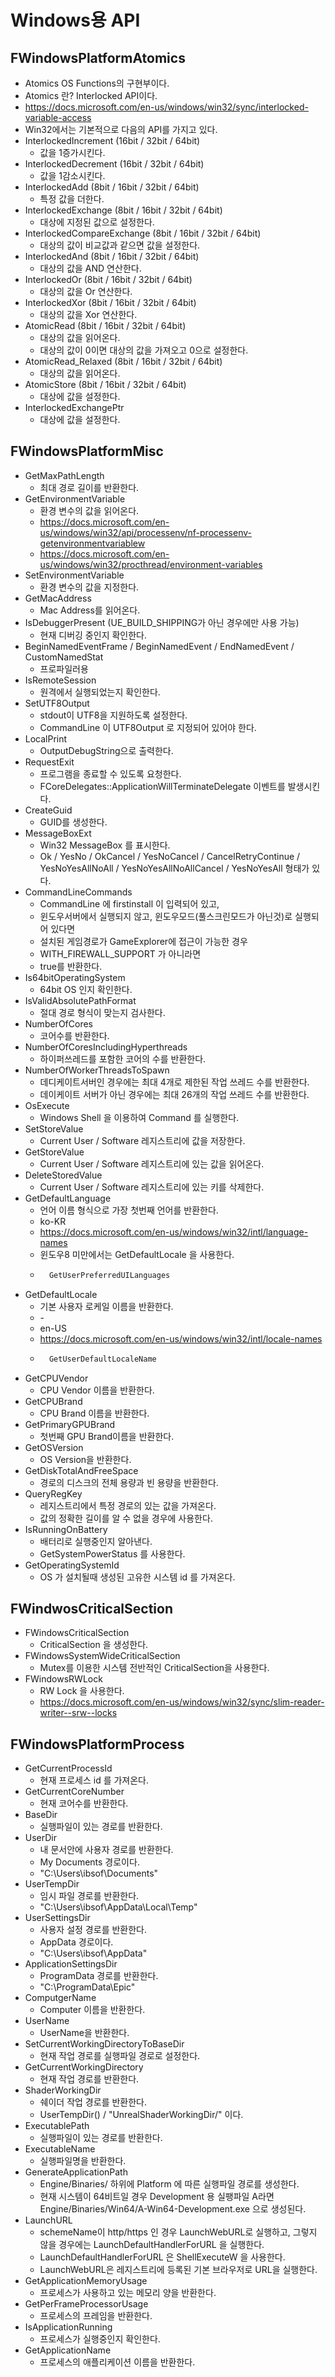 # Windows용 API
## FWindowsPlatformAtomics
* Atomics OS Functions의 구현부이다.
* Atomics 란? Interlocked API이다.
* https://docs.microsoft.com/en-us/windows/win32/sync/interlocked-variable-access
* Win32에서는 기본적으로 다음의 API를 가지고 있다.
* InterlockedIncrement (16bit / 32bit / 64bit)
	* 값을 1증가시킨다.
* InterlockedDecrement (16bit / 32bit / 64bit)
	* 값을 1감소시킨다.
* InterlockedAdd (8bit / 16bit / 32bit / 64bit)
	* 특정 값을 더한다.
* InterlockedExchange (8bit / 16bit / 32bit / 64bit)
	* 대상에 지정된 값으로 설정한다.
* InterlockedCompareExchange (8bit / 16bit / 32bit / 64bit)
	* 대상의 값이 비교값과 같으면 값을 설정한다.
* InterlockedAnd (8bit / 16bit / 32bit / 64bit)
	* 대상의 값을 AND 연산한다.
* InterlockedOr (8bit / 16bit / 32bit / 64bit)
	* 대상의 값을 Or 연산한다.
* InterlockedXor (8bit / 16bit / 32bit / 64bit)
	* 대상의 값을 Xor 연산한다.
* AtomicRead (8bit / 16bit / 32bit / 64bit)
	* 대상의 값을 읽어온다.
	* 대상의 값이 0이면 대상의 값을 가져오고 0으로 설정한다.
* AtomicRead_Relaxed (8bit / 16bit / 32bit / 64bit)
	* 대상의 값을 읽어온다.
* AtomicStore (8bit / 16bit / 32bit / 64bit)
	* 대상에 값을 설정한다.
* InterlockedExchangePtr
	* 대상에 값을 설정한다.

## FWindowsPlatformMisc

* GetMaxPathLength
  * 최대 경로 길이를 반환한다.
* GetEnvironmentVariable
	* 환경 변수의 값을 읽어온다.
	* https://docs.microsoft.com/en-us/windows/win32/api/processenv/nf-processenv-getenvironmentvariablew
	* https://docs.microsoft.com/en-us/windows/win32/procthread/environment-variables
* SetEnvironmentVariable
	* 환경 변수의 값을 지정한다.
* GetMacAddress
	* Mac Address를 읽어온다.
* IsDebuggerPresent (UE_BUILD_SHIPPING가 아닌 경우에만 사용 가능)
	* 현재 디버깅 중인지 확인한다.
* BeginNamedEventFrame / BeginNamedEvent / EndNamedEvent / CustomNamedStat
	* 프로파일러용
* IsRemoteSession
	* 원격에서 실행되었는지 확인한다.
* SetUTF8Output
	* stdout이 UTF8을 지원하도록 설정한다.
	* CommandLine 이 UTF8Output 로 지정되어 있어야 한다.
* LocalPrint
	* OutputDebugString으로 출력한다.
* RequestExit
	* 프로그램을 종료할 수 있도록 요청한다.
	* FCoreDelegates::ApplicationWillTerminateDelegate 이벤트를 발생시킨다.
* CreateGuid
	* GUID를 생성한다.
* MessageBoxExt
	* Win32 MessageBox 를 표시한다.
	* Ok / YesNo / OkCancel / YesNoCancel / CancelRetryContinue / YesNoYesAllNoAll / YesNoYesAllNoAllCancel / YesNoYesAll 형태가 있다.
* CommandLineCommands
	* CommandLine 에 firstinstall 이 입력되어 있고, 
	* 윈도우서버에서 실행되지 않고, 윈도우모드(풀스크린모드가 아닌것)로 실행되어 있다면 
	* 설치된 게임경로가 GameExplorer에 접근이 가능한 경우
	* WITH_FIREWALL_SUPPORT 가 아니라면
	* true를 반환한다.
* Is64bitOperatingSystem
	* 64bit OS 인지 확인한다.
* IsValidAbsolutePathFormat
	* 절대 경로 형식이 맞는지 검사한다.
* NumberOfCores
	* 코어수를 반환한다.
* NumberOfCoresIncludingHyperthreads
	* 하이퍼쓰레드를 포함한 코어의 수를 반환한다.
* NumberOfWorkerThreadsToSpawn
	* 데디케이트서버인 경우에는 최대 4개로 제한된 작업 쓰레드 수를 반환한다.
	* 데이케이트 서버가 아닌 경우에는 최대 26개의 작업 쓰레드 수를 반환한다.
* OsExecute
	* Windows Shell 을 이용하여 Command 를 실행한다.
* SetStoreValue
	* Current User / Software 레지스트리에 값을 저장한다.
* GetStoreValue
	* Current User / Software 레지스트리에 있는 값을 읽어온다.
* DeleteStoredValue
	* Current User / Software 레지스트리에 있는 키를 삭제한다.
* GetDefaultLanguage
	* 언어 이름 형식으로 가장 첫번째 언어를 반환한다.
	* ko-KR
	* https://docs.microsoft.com/en-us/windows/win32/intl/language-names
	* 윈도우8 미만에서는 GetDefaultLocale 을 사용한다.
	* ```c++
		GetUserPreferredUILanguages
		```
* GetDefaultLocale
	* 기본 사용자 로케일 이름을 반환한다.
	* <language>-<REGION>
	* en-US
	* https://docs.microsoft.com/en-us/windows/win32/intl/locale-names
	* ```c++
		GetUserDefaultLocaleName
		```
* GetCPUVendor
  * CPU Vendor 이름을 반환한다.
* GetCPUBrand
	* CPU Brand 이름을 반환한다.
* GetPrimaryGPUBrand
	* 첫번째 GPU Brand이름을 반환한다.
* GetOSVersion
	* OS Version을 반환한다.
* GetDiskTotalAndFreeSpace
  * 경로의 디스크의 전체 용량과 빈 용량을 반환한다.
* QueryRegKey
	* 레지스트리에서 특정 경로의 있는 값을 가져온다.
	* 값의 정확한 길이를 알 수 없을 경우에 사용한다.
* IsRunningOnBattery
	* 배터리로 실행중인지 알아낸다.
	* GetSystemPowerStatus 를 사용한다.
* GetOperatingSystemId
	* OS 가 설치될때 생성된 고유한 시스템 id 를 가져온다.

## FWindwosCriticalSection
* FWindowsCriticalSection
	* CriticalSection 을 생성한다.
* FWindowsSystemWideCriticalSection
	* Mutex를 이용한 시스템 전반적인 CriticalSection을 사용한다.
* FWindowsRWLock
	* RW Lock 을 사용한다.
	* https://docs.microsoft.com/en-us/windows/win32/sync/slim-reader-writer--srw--locks

## FWindowsPlatformProcess
* GetCurrentProcessId
	* 현재 프로세스 id 를 가져온다.
* GetCurrentCoreNumber
	* 현재 코어수를 반환한다.
* BaseDir
	* 실행파일이 있는 경로를 반환한다.
* UserDir
	* 내 문서안에 사용자 경로를 반환한다.
	* My Documents 경로이다.
	* "C:\Users\ibsof\Documents"
* UserTempDir
	* 임시 파일 경로를 반환한다.
	* "C:\Users\ibsof\AppData\Local\Temp"
* UserSettingsDir
	* 사용자 설정 경로를 반환한다.
	* AppData 경로이다.
	* "C:\Users\ibsof\AppData"
* ApplicationSettingsDir
	* ProgramData 경로를 반환한다.
	* "C:\ProgramData\Epic"
* ComputgerName
	* Computer 이름을 반환한다.
* UserName
	* UserName을 반환한다.
* SetCurrentWorkingDirectoryToBaseDir
	* 현재 작업 경로를 실행파일 경로로 설정한다.
* GetCurrentWorkingDirectory
	* 현재 작업 경로를 반환한다.
* ShaderWorkingDir
	* 쉐이더 작업 경로를 반환한다.
	* UserTempDir() / "UnrealShaderWorkingDir/" 이다.
* ExecutablePath
	* 실행파일이 있는 경로를 반환한다.
* ExecutableName
	* 실행파일명을 반환한다.
* GenerateApplicationPath
	* Engine/Binaries/ 하위에 Platform 에 따른 실행파일 경로를 생성한다.
	* 현재 시스템이 64비트일 경우 Development 용 실팽파일 A라면 Engine/Binaries/Win64/A-Win64-Development.exe 으로 생성된다.
* LaunchURL
	* schemeName이 http/https 인 경우 LaunchWebURL로 실행하고, 그렇지 않을 경우에는 LaunchDefaultHandlerForURL 을 실행한다.
	* LaunchDefaultHandlerForURL 은 ShellExecuteW 을 사용한다.
	* LaunchWebURL은 레지스트리에 등록된 기본 브라우저로 URL을 실행한다.
* GetApplicationMemoryUsage
	* 프로세스가 사용하고 있는 메모리 양을 반환한다.
* GetPerFrameProcessorUsage
	* 프로세스의 프레임을 반환한다.
* IsApplicationRunning
	* 프로세스가 실행중인지 확인한다.
* GetApplicationName
	* 프로세스의 애플리케이션 이름을 반환한다.



